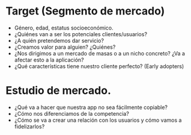 # Target (Segmento de mercado)

- Género, edad, estatus socioeconómico.
- ¿Quiénes van a ser los potenciales clientes/usuarios?
- ¿A quién pretendemos dar servicio?
- ¿Creamos valor para alguien? ¿Quiénes?
- ¿Nos dirigimos a un mercado de masas o a un nicho
concreto? ¿Va a afectar esto a la aplicación?
- ¿Qué características tiene nuestro cliente perfecto? (Early
adopters)

# Estudio de mercado.

- ¿Qué va a hacer que nuestra app no sea fácilmente
copiable?
- ¿Cómo nos diferenciamos de la competencia?
- ¿Cómo se va a crear una relación con los usuarios y cómo
vamos a fidelizarlos?